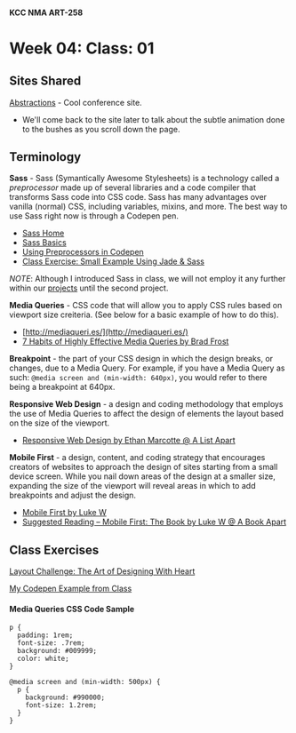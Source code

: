 #### KCC NMA ART-258
# Week 04: Class: 01

## Sites Shared

[Abstractions](http://abstractions.io) - Cool conference site.

- We'll come back to the site later to talk about the subtle animation done to the bushes as you scroll down the page.

## Terminology

__Sass__ - Sass (Symantically Awesome Stylesheets) is a technology called a _preprocessor_ made up of several libraries and a code compiler that transforms Sass code into CSS code. Sass has many advantages over vanilla (normal) CSS, including variables, mixins, and more. The best way to use Sass right now is through a Codepen pen.

- [Sass Home](http://sass-lang.com)
- [Sass Basics](http://sass-lang.com/guide)
- [Using Preprocessors in Codepen](https://blog.codepen.io/documentation/editor/using-css-preprocessors/)
- [Class Exercise: Small Example Using Jade & Sass](http://codepen.io/simplesessions/pen/JRdoJa)

_NOTE_: Although I introduced Sass in class, we will not employ it any further within our [projects](https://github.com/simplesessions/kcc-nma-art258-projects) until the second project.

__Media Queries__ - CSS code that will allow you to apply CSS rules based on viewport size creiteria. (See below for a basic example of how to do this).

- [http://mediaqueri.es/](http://mediaqueri.es/)
- [7 Habits of Highly Effective Media Queries by Brad Frost](http://bradfrost.com/blog/post/7-habits-of-highly-effective-media-queries/)

__Breakpoint__ - the part of your CSS design in which the design breaks, or changes, due to a Media Query. For example, if you have a Media Query as such: `@media screen and (min-width: 640px)`, you would refer to there being a breakpoint at 640px.

__Responsive Web Design__ - a design and coding methodology that employs the use of Media Queries to affect the design of elements the layout based on the size of the viewport.

- [Responsive Web Design by Ethan Marcotte @ A List Apart](http://alistapart.com/article/responsive-web-design)

__Mobile First__ - a design, content, and coding strategy that encourages creators of websites to approach the design of sites starting from a small device screen. While you nail down areas of the design at a smaller size, expanding the size of the viewport will reveal areas in which to add breakpoints and adjust the design.

- [Mobile First by Luke W](http://www.lukew.com/ff/entry.asp?933)
- [Suggested Reading – Mobile First: The Book by Luke W @ A Book Apart](https://abookapart.com/products/mobile-first)

## Class Exercises

[Layout Challenge: The Art of Designing With Heart](https://m.signalvnoise.com/the-art-of-designing-with-heart-f5dc4df21697)

[My Codepen Example from Class](http://codepen.io/simplesessions/pen/XjbJxY)

#### Media Queries CSS Code Sample

    p {
      padding: 1rem;
      font-size: .7rem;
      background: #009999;
      color: white;
    }

    @media screen and (min-width: 500px) {
      p {
        background: #990000;
        font-size: 1.2rem;
      }
    }
